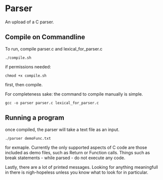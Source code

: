 # Parser
An upload of a C parser.

<h2> Compile on Commandline </h2>

To run, compile parser.c and lexical_for_parser.c

``` ./compile.sh ```

if permissions needed: 

``` chmod +x compile.sh ```

first, then compile.

For completeness sake: the command to compile manually is simple.

``` gcc -o parser parser.c lexical_for_parser.c ```

<h2> Running a program </h2>

once compiled, the parser will take a text file as an input.

``` ./parser demoFunc.txt ```

for exmaple. Currently the only supported aspects of C code are those included as demo files, such as Return or Function calls. Things such as break statements - while parsed - do not execute any code.

Lastly, there are a lot of printed messages. Looking for anything meaningfull in there is nigh-hopeless unless you know what to look for in particular.
